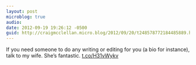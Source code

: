 ```yaml
---
layout: post
microblog: true
audio: 
date: 2012-09-19 19:26:12 -0500
guid: http://craigmcclellan.micro.blog/2012/09/20/t248578772184485889.html
---
```

If you need someone to do any writing or editing for you (a bio for instance), talk to my wife. She’s fantastic. [t.co/H31vWykv](http://t.co/H31vWykv)
